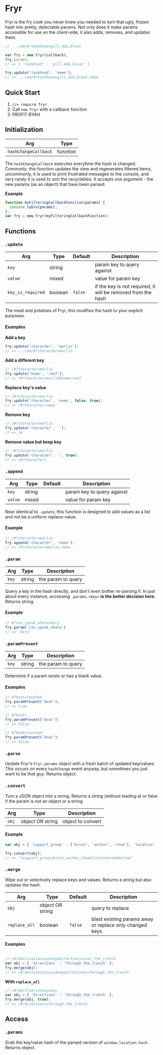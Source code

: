 # Fryr

Fryr is the fry cook you never knew you needed to turn that ugly, frozen hash into pretty, delectable params. Not only does it make params accessible for use on the client-side, it also adds, removes, and updates them.

```javascript
// ...com/#?tankhood=gill,deb,bloat

var fry = new Fryr(callback);
fry.params;
// => { 'tankhood' : 'gill,deb,bloat' }

fry.update('tankhood', 'nemo');
// => ...com/#?tankhood=gill,deb,bloat,nemo
```

## Quick Start

1. `//= require fryr`
1. Call `new Fryr` with a callback function
1. PROFIT BYAH

## Initialization

| Arg | Type |
|---|---|
| `hashChangeCallback` | function |

The `hashChangeCallback` executes everytime the hash is changed. Commonly, this function updates the view and regenerates filtered items, uncommonly, it is used to print frustrated messages to the console, and very rarely it is used to sort the recyclables. It accepts one argument - the new params (as an object) that have been parsed.

**Example**

```javascript
function myFilteringCallbackFunction(params) {
  console.table(params);
};
var fry = new Fryr(myFilteringCallbackFunction);
```

## Functions


### `.update`

| Arg | Type | Default | Description |
|---|---|---|---|
| `key` | string |  | param key to query against |
| `value` | mixed |  | value for param key |
| `key_is_required` | boolean | `false` | if the key is not required, it will be removed from the hash |

The meat and potatoes of Fryr, this modifies the hash to your explicit purposes.

#### Examples

**Add a key**

```javascript
fry.update('character', 'marlin');
// => ...com/#?character=marlin
```

**Add a different key**

```javascript
// /#?character=marlin
fry.update('home', 'reef');
// => /#?character=marlin&home=reef
```

**Replace key's value**

```javascript
// /#?character=marlin
fry.update('character', 'nemo', false, true);
// => /#?character=nemo
```

**Remove key**

```javascript
// /#?character=marlin
fry.update('character', '');
// => /#
```

**Remove value but keep key**

```javascript
// /#?character=marlin
fry.update('character', '', true);
// => /#?character=
```

### `.append`

| Arg | Type | Default | Description |
|---|---|---|---|
| `key` | string |  | param key to query against |
| `value` | mixed |  | value for param key |

Near identical to `.update`, this function is designed to add values as a list and not be a uniform replace-value.

#### Example

```javascript
// /#?character=marlin
fry.append('character', 'nemo');
// => /#?character=marlin,nemo
```

### `.param`

| Arg | Type | Description |
|---|---|---|
| `key` | string | the param to query |

Query a key in the hash directly, and don't even bother re-parsing it. In just about every instance, accessing `.params.<key>` **is the better decision here**. Returns string.

#### Example

```javascript
// #?can_speak_whale=dory
fry.param('can_speak_whale')
// => 'dory'
```

### `.paramPresent`

| Arg | Type | Description |
|---|---|---|
| `key` | string | the param to query |

Determine if a param exists or has a blank value.

#### Examples

```javascript
// #?boat=touched
fry.paramPresent('boat');
// => true

// #?boat=
fry.paramPresent('boat');
// => false

// #?bomb=touched
fry.paramPresent('boat');
// => false
```

### `.parse`

Update Fryr's `Fryr.params` object with a fresh batch of updated key/values. This occurs on every `hashChange` event anyway, but sometimes you just want to be *that guy*. Returns object.

### `.convert`

Turn a JSON object into a string. Returns a string (without leading `#`) or false if the param is not an object or a string.

| Arg | Type | Description |
|---|---|---|
| `obj` | object OR string | object to convert |

#### Example

```javascript
var obj = { 'support_group' : ['bruce', 'anchor', 'chum'], 'location' : 'submarine' };

fry.convert(obj);
// => '?support_group=bruce,anchor,chum&location=submarine'
```

### `.merge`

Wipe out or selectively replace keys and values. Returns a string but also updates the hash.


| Arg | Type | Default | Description |
|---|---|---|---|
| `obj` | object OR string |  | query to replace |
| `replace_all` | boolean | `false` | blast existing params away or replace only changed keys

#### Examples

```javascript

// /#?destination=sydney&directions=over_the_trench
var obj = { 'directions' : 'through_the_trench' };
fry.merge(obj);
// => /#?destination=sydney&directions=through_the_trench
```

**With `replace_all`**

```javascript
// /#?destination=sydney
var obj = { 'directions' : 'through_the_trench' };
fry.merge(obj, true);
// => /#?directions=through_the_trench
```

## Access

### `.params`

Grab the key/value hash of the parsed version of `window.location.hash`. Returns object.

